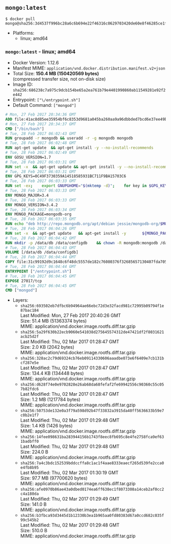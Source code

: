 ## `mongo:latest`

```console
$ docker pull mongo@sha256:3d4537f996bc28a6c6b694e22f46316c0629703420de60e8f46285ce1fe69260
```

-	Platforms:
	-	linux; amd64

### `mongo:latest` - linux; amd64

-	Docker Version: 1.12.6
-	Manifest MIME: `application/vnd.docker.distribution.manifest.v2+json`
-	Total Size: **150.4 MB (150420569 bytes)**  
	(compressed transfer size, not on-disk size)
-	Image ID: `sha256:686238c7a975c9dcb154be65a2ea761b79e4401990860ab11549281e92f2e442`
-	Entrypoint: `["\/entrypoint.sh"]`
-	Default Command: `["mongod"]`

```dockerfile
# Mon, 27 Feb 2017 20:34:36 GMT
ADD file:41ac8d85ee35954bf6c8353d9681a045ba260aa9a96dbbded7bcd6e37ee49bea in / 
# Mon, 27 Feb 2017 20:34:37 GMT
CMD ["/bin/bash"]
# Tue, 28 Feb 2017 06:02:43 GMT
RUN groupadd -r mongodb && useradd -r -g mongodb mongodb
# Tue, 28 Feb 2017 06:02:48 GMT
RUN apt-get update 	&& apt-get install -y --no-install-recommends 		numactl 	&& rm -rf /var/lib/apt/lists/*
# Tue, 28 Feb 2017 06:02:49 GMT
ENV GOSU_VERSION=1.7
# Tue, 28 Feb 2017 06:03:31 GMT
RUN set -x 	&& apt-get update && apt-get install -y --no-install-recommends ca-certificates wget && rm -rf /var/lib/apt/lists/* 	&& wget -O /usr/local/bin/gosu "https://github.com/tianon/gosu/releases/download/$GOSU_VERSION/gosu-$(dpkg --print-architecture)" 	&& wget -O /usr/local/bin/gosu.asc "https://github.com/tianon/gosu/releases/download/$GOSU_VERSION/gosu-$(dpkg --print-architecture).asc" 	&& export GNUPGHOME="$(mktemp -d)" 	&& gpg --keyserver ha.pool.sks-keyservers.net --recv-keys B42F6819007F00F88E364FD4036A9C25BF357DD4 	&& gpg --batch --verify /usr/local/bin/gosu.asc /usr/local/bin/gosu 	&& rm -r "$GNUPGHOME" /usr/local/bin/gosu.asc 	&& chmod +x /usr/local/bin/gosu 	&& gosu nobody true 	&& apt-get purge -y --auto-remove ca-certificates wget
# Tue, 28 Feb 2017 06:03:31 GMT
ENV GPG_KEYS=0C49F3730359A14518585931BC711F9BA15703C6
# Tue, 28 Feb 2017 06:03:33 GMT
RUN set -ex; 	export GNUPGHOME="$(mktemp -d)"; 	for key in $GPG_KEYS; do 		gpg --keyserver ha.pool.sks-keyservers.net --recv-keys "$key"; 	done; 	gpg --export $GPG_KEYS > /etc/apt/trusted.gpg.d/mongodb.gpg; 	rm -r "$GNUPGHOME"; 	apt-key list
# Tue, 28 Feb 2017 06:03:33 GMT
ENV MONGO_MAJOR=3.4
# Tue, 28 Feb 2017 06:03:33 GMT
ENV MONGO_VERSION=3.4.2
# Tue, 28 Feb 2017 06:03:34 GMT
ENV MONGO_PACKAGE=mongodb-org
# Tue, 28 Feb 2017 06:03:35 GMT
RUN echo "deb http://repo.mongodb.org/apt/debian jessie/mongodb-org/$MONGO_MAJOR main" > /etc/apt/sources.list.d/mongodb-org.list
# Tue, 28 Feb 2017 06:04:26 GMT
RUN set -x 	&& apt-get update 	&& apt-get install -y 		${MONGO_PACKAGE}=$MONGO_VERSION 		${MONGO_PACKAGE}-server=$MONGO_VERSION 		${MONGO_PACKAGE}-shell=$MONGO_VERSION 		${MONGO_PACKAGE}-mongos=$MONGO_VERSION 		${MONGO_PACKAGE}-tools=$MONGO_VERSION 	&& rm -rf /var/lib/apt/lists/* 	&& rm -rf /var/lib/mongodb 	&& mv /etc/mongod.conf /etc/mongod.conf.orig
# Tue, 28 Feb 2017 06:04:42 GMT
RUN mkdir -p /data/db /data/configdb 	&& chown -R mongodb:mongodb /data/db /data/configdb
# Tue, 28 Feb 2017 06:04:43 GMT
VOLUME [/data/db /data/configdb]
# Tue, 28 Feb 2017 06:04:44 GMT
COPY file:31c99192d9c1648c6f48dc5557de182c76080376f32685657130407fda705b3b in /entrypoint.sh 
# Tue, 28 Feb 2017 06:04:44 GMT
ENTRYPOINT ["/entrypoint.sh"]
# Tue, 28 Feb 2017 06:04:45 GMT
EXPOSE 27017/tcp
# Tue, 28 Feb 2017 06:04:45 GMT
CMD ["mongod"]
```

-	Layers:
	-	`sha256:693502eb7dfbc6b94964ae66ebc72d3e32facd981c72995b09794f1e87bac184`  
		Last Modified: Mon, 27 Feb 2017 20:40:26 GMT  
		Size: 51.4 MB (51363374 bytes)  
		MIME: application/vnd.docker.image.rootfs.diff.tar.gzip
	-	`sha256:5a29f630b22ecb9060e541038d275645574312de47421df2f8031621acb25d2f`  
		Last Modified: Thu, 02 Mar 2017 01:28:47 GMT  
		Size: 2.0 KB (2042 bytes)  
		MIME: application/vnd.docker.image.rootfs.diff.tar.gzip
	-	`sha256:328ac2c79d69324cb76eb09114330606aaadbe073e6f6409e7cb131bcf287e5e`  
		Last Modified: Thu, 02 Mar 2017 01:28:47 GMT  
		Size: 134.4 KB (134448 bytes)  
		MIME: application/vnd.docker.image.rootfs.diff.tar.gzip
	-	`sha256:d628f74e0e9702828e26ab68da68fefaf2fe69942556c90360c55c057b82fdc6`  
		Last Modified: Thu, 02 Mar 2017 01:28:47 GMT  
		Size: 1.2 MB (1217784 bytes)  
		MIME: application/vnd.docker.image.rootfs.diff.tar.gzip
	-	`sha256:50753de132e0a3f79a598d92b47f33832a3915da40ff5636633b59e7c0b2e1f7`  
		Last Modified: Thu, 02 Mar 2017 01:29:48 GMT  
		Size: 1.4 KB (1426 bytes)  
		MIME: application/vnd.docker.image.rootfs.diff.tar.gzip
	-	`sha256:14fee098631ba283944156b1743f8eec8fb695c8e4fe2758fca9ef631badbff0`  
		Last Modified: Thu, 02 Mar 2017 01:29:48 GMT  
		Size: 224.0 B  
		MIME: application/vnd.docker.image.rootfs.diff.tar.gzip
	-	`sha256:7a4c3bdc152539bddccffa8c1ac1f4aae8333eaecf265d539fe2cca0e4fb8b95`  
		Last Modified: Thu, 02 Mar 2017 01:30:19 GMT  
		Size: 97.7 MB (97700620 bytes)  
		MIME: application/vnd.docker.image.rootfs.diff.tar.gzip
	-	`sha256:afe0970b86ae43a0dbed0174ea6ff638ec1f8073308a14ceb2af0cc2c4a180da`  
		Last Modified: Thu, 02 Mar 2017 01:29:49 GMT  
		Size: 141.0 B  
		MIME: application/vnd.docker.image.rootfs.diff.tar.gzip
	-	`sha256:b3fbca93d3445d1b12330b3ea1b965aa0fd80383d67a0ccd682c035f99c545b2`  
		Last Modified: Thu, 02 Mar 2017 01:29:48 GMT  
		Size: 510.0 B  
		MIME: application/vnd.docker.image.rootfs.diff.tar.gzip
